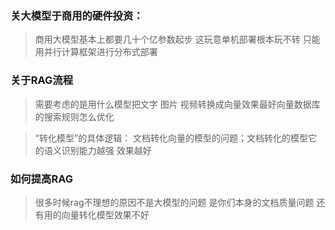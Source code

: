 ### 关大模型于商用的硬件投资：
> 商用大模型基本上都要几十个亿参数起步  这玩意单机部署根本玩不转  只能用并行计算框架进行分布式部署

### 关于RAG流程
> 需要考虑的是用什么模型把文字  图片  视频转换成向量效果最好向量数据库的搜索规则怎么优化

> “转化模型”的具体逻辑：
文档转化向量的模型的问题；文档转化的模型它的语义识别能力越强 效果越好

### 如何提高RAG
> 很多时候rag不理想的原因不是大模型的问题  是你们本身的文档质量问题 还有用的向量转化模型效果不好 
